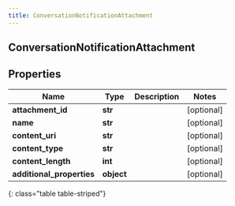 ```yaml
---
title: ConversationNotificationAttachment
---
```

## ConversationNotificationAttachment

## Properties

|Name | Type | Description | Notes|
|------------ | ------------- | ------------- | -------------|
| **attachment_id** | **str** |  | [optional] |
| **name** | **str** |  | [optional] |
| **content_uri** | **str** |  | [optional] |
| **content_type** | **str** |  | [optional] |
| **content_length** | **int** |  | [optional] |
| **additional_properties** | **object** |  | [optional] |
{: class="table table-striped"}


